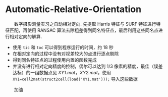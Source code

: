 # Automatic-Relative-Orientation
&emsp;&emsp;数字摄影测量实习之自动相对定向. 先提取 Harris 特征与 SURF 特征进行特征匹配，再使用 RANSAC 算法去除粗差得到同名特征点，最后利用这些同名点进行相对定向的解算. 

- 使用 `tic` 和 `toc` 可以得到程序运行的时间，约 18 秒
- 在相对定向的过程中没有对视差较大的点进行逐点剔除
- 得到同名特征点的过程使用内置的函数完成
- 并没有进行相对定向精度的控制，偶尔可以达到 1/3 像素的精度，最佳（误差达标）的一组数据点见 *XY1.mat*，*XY2.mat*，使用 `XY1=cell2mat(struct2cell(load('XY1.mat')));` 导入这些数据

&emsp;&emsp;加油
